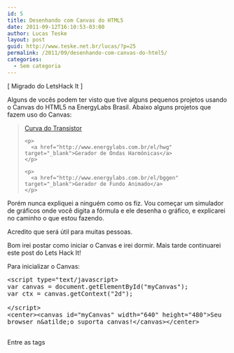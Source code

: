 ```yaml
---
id: 5
title: Desenhando com Canvas do HTML5
date: 2011-09-12T16:10:53-03:00
author: Lucas Teske
layout: post
guid: http://www.teske.net.br/lucas/?p=25
permalink: /2011/09/desenhando-com-canvas-do-html5/
categories:
  - Sem categoria
---
```

[ Migrado do LetsHack It ]

<div class="regular_post_body">
  <p>
    Alguns de vocês podem ter visto que tive alguns pequenos projetos usando o Canvas do HTML5 na EnergyLabs Brasil. Abaixo alguns projetos que fazem uso do Canvas:
  </p>
  
  <blockquote>
    <p>
      <a href="http://www.energylabs.com.br/el/tcalc" target="_blank">Curva do Transístor</a>
    </p>
    
    <p>
      <a href="http://www.energylabs.com.br/el/hwg" target="_blank">Gerador de Ondas Harmônicas</a>
    </p>
    
    <p>
      <a href="http://www.energylabs.com.br/el/bggen" target="_blank">Gerador de Fundo Animado</a>
    </p>
  </blockquote>
  
  <p>
    Porém nunca expliquei a ninguém como os fiz. Vou começar um simulador de gráficos onde você digita a fórmula e ele desenha o gráfico, e explicarei no caminho o que estou fazendo.
  </p>
  
  <p>
    Acredito que será útil para muitas pessoas.
  </p>
</div>

<!--more-->

Bom irei postar como iniciar o Canvas e irei dormir. Mais tarde continuarei este post do Lets Hack It!

Para inicializar o Canvas:

<pre class="brush: xml; title: ; notranslate" title="">&lt;script type="text/javascript&gt;
var canvas = document.getElementById("myCanvas");
var ctx = canvas.getContext("2d");

&lt;/script&gt;
&lt;center&gt;&lt;canvas id="myCanvas" width="640" height="480"&gt;Seu
browser n&amp;atilde;o suporta canvas!&lt;/canvas&gt;&lt;/center&gt;

</pre>

Entre as tags **<script>** iremos colocar o código em JavaScript para manipular o canvas. A tag **<canvas>** define onde será desenhado, o _width e height_ definem o tamanho do canvas. O conteúdo entre as tags define o texto que será mostrado caso o Browser não suporte Canvas.

É isso ai, mais tarde explico mais de como desenhar. Irei dormir agora! Boa madrugada a todos 😀  
&#8212;&#8212;&#8212;&#8212;&#8212;&#8212;&#8212;&#8212;&#8212;&#8212;&#8212;&#8212;&#8212;&#8212;&#8212;&#8212;&#8212;&#8212;&#8212;&#8212;&#8212;&#8212;&#8212;&#8212;&#8212;&#8212;-

Não consegui fazer nada hoje praticamente. Acordei tarde e tive de sair correndo por que ainda tinha que deixar algo nos correios.

De qualquer maneira começarei agora a escrever, talvez não termine hoje, mas irei adiantar o máximo possível.

Vamos lá, cometi um erro no post anterior, as  vars precisam ser declaradas dentro da função **draw()** por um motivo simples, o _browser_ interpreta linha a linha o código javascript, e o javascript está antes da declaração da tag canvas. executaremos a função draw no método **onLoad** da tag **body**. Assim quando ele carregar tudo, executará o Draw e tudo funcionará perfeitamente.

Vamos lá, começar a desenhar, pintando o fundo de preto.

Dentro da tag script, colocaremos o seguinte:

<pre class="brush: jscript; title: ; notranslate" title="">var width = 640;
var height = 480;

function draw() {
	var canvas = document.getElementById("canvas");
	var ctx = canvas.getContext("2d");
	ctx.fillStyle = '#000000';
	ctx.fillRect(0,0,width,height);
}
</pre>

Definimos duas variáveis **width** e **height** para definirmos a largura e altura. Note que alterar esses valores não altera o tamanho do canvas, e sim a área onde nosso script desenhará. Se você for fazer uma tela de desenho diferente, não se esqueça de alterar a tag canvas também!

Isso deve resultar nisso:

![image](https://media.tumblr.com/tumblr_lrfzn3tJnp1qh7srd.png) 

A função **fillStyle** define a cor do preenchimento como diz o próprio nome. Ela segue o mesmo padrão do HTML sendo cada cor composta de um _byte_ em hexa ( **00** a **FF** ) no padrão **RRGGBB** ( R = Vermelho, G = Verde, B = Azul ).

Já a função **fillRect** faz o preenchimento de um retângulo, seu uso é:

**fillRect(StartX,StartY,EndX,EndY);**

Onde:

> <div>
>   <p>
>     StartX, StartY -> São as coordenadas do ponto superior esquerdo.
>   </p>
>   
>   <p>
>     EndX, EndY -> São as coordenadas do ponto inferior direito.
>   </p>
> </div>

Simples não?

&#8212;&#8212;&#8212;&#8212;&#8212;&#8212;&#8212;&#8212;&#8212;&#8212;&#8212;&#8212;&#8212;&#8212;&#8212;&#8212;&#8212;&#8212;&#8212;&#8212;&#8212;&#8212;&#8212;&#8212;&#8212;&#8212;-

Vamos começar a desenhar as linhas e colunas então. Para isso criaremos uma &#8220;caneta&#8221; para desenhar no canvas.

Usaremos basicamente 5 comandos do canvas:

> <div>
>   <p>
>     beginPath() => Inicia a operação &#8220;caneta&#8221; do canvas
>   </p>
>   
>   <p>
>     moveTo(x,y) => Move a caneta para coordenada x,y
>   </p>
>   
>   <p>
>     lineTo(x,y) => Marca o desenho da posição atual da caneta até x,y
>   </p>
>   
>   <p>
>     stroke() => Efetua o desenho marcado
>   </p>
>   
>   <p>
>     closePath() => Finaliza a operação &#8220;caneta&#8221; do canvas
>   </p>
> </div>

Então vamos lá!

Mudaremos o tamanho do Canvas para 640&#215;640 para termos uma área de desenho quadrada. Altere o **width** e **height** tanto no javascript quanto na tag canvas para este tamanho. Também alteraremos a cor usada anteriormente para preenchimento do fundo, para algo ligeiramente diferente do preto, no meu caso usei o #333333

Faremos tudo a uma relação para que haja uma linha e uma coluna cruzando exatamente no centro da tela. Tendo uma tela de desenho 640&#215;640, a sua coluna central começará em **(0,width/2)** e terminará em **(height,width/2)**. Já sua linha central começará em **(height/2,0)** e terminará em **(height/2,width)**. Vamos fazer tudo baseado nessa informação.

Montaremos então 5 colunas e 5 linhas, isso da uma distância de **128px** entre elas. Vamos lá:

Antes de mais nada começaremos então a operação &#8220;caneta&#8221;:

<pre class="brush: jscript; title: ; notranslate" title="">ctx.beginPath();
	ctx.lineWidth = 2;
	ctx.strokeStyle = '#EEEEEE';
</pre>

Iniciada a operação caneta, podemos começar a projetar as colunas:

<pre class="brush: jscript; title: ; notranslate" title="">var i;
	for(i=-2;i&lt;=2;i++) {
		ctx.moveTo(width/2-128*i,0);
		ctx.lineTo(width/2-128*i,height);
	}
</pre>

Vejam que eu usei uma fórmula na coordenada, onde a posição X da coluna será a largura dividida por 2 (centro) menos 128px vezes o numero da coluna. Começando por -2 (2 colunas antes da central) teremos a primeira coluna em X = largura/2 &#8211; 256.

Faremos agora as linhas, de maneira semelhante:

<pre class="brush: jscript; title: ; notranslate" title="">for(i=-2;i&lt;=2;i++) {
		ctx.moveTo(0,height/2-128*i);
		ctx.lineTo(width,height/2-128*i);
	}</pre>

Após isso, podemos mandar desenhar e encerrar a operação caneta.

<pre class="brush: jscript; title: ; notranslate" title="">ctx.stroke(); //Desenhar
	ctx.closePath();
</pre>

Isso nos resultará em algo desse jeito:

![image](https://media.tumblr.com/tumblr_lrg1nffed61qh7srd.png)  
&#8212;&#8212;&#8212;&#8212;&#8212;&#8212;&#8212;&#8212;&#8212;&#8212;&#8212;&#8212;&#8212;&#8212;&#8212;&#8212;&#8212;&#8212;&#8212;&#8212;&#8212;&#8212;&#8212;&#8212;&#8212;&#8212;

Bom vamos desenhar algo agora então no gráfico. Uma função senoidal amarela.

Uma função senoidal é definida por **y = seno(x)**. Para fazermos este desenho, teremos que fazer um método chamado **varredura**. Como funciona? Simples!

Na escola quando vamos desenhar o gráfico de uma função, não pegamos vários valores de X, calculamos o Y e colocamos no plano cartesiano? Faremos algo bem semelhante aqui.

Considere que o X é número de pixels na horizontal e o Y é o número de pixels na vertical. Bem, na vertical ficará meio pequeno então faremos um controle de **amplitude** (&#8220;altura&#8221; da função). Cada 1 de Y valerá 10px&#8230;

Vamos começar então!

Usaremos a função **translate** para alterar o ponto de origem para o centro da tela **(width/2,height/2)**. Outro detalhe é que precisamos de uma interpolação para desenhar a onda bem. Faremos o seguinte então, temos metade da janela disponível para desenho da onda, isso da width/2 para o X. Faremos uma interpolação de 100 vezes para calcular os valores de seno.

<pre class="brush: jscript; title: ; notranslate" title="">ctx.translate(width/2,height/2);
	ctx.beginPath();
	ctx.strokeStyle = '#EEEE00';
</pre>

<pre class="brush: jscript; title: ; notranslate" title="">ctx.moveTo(0,0);
	var x=0;;
	var amplitude = 0;
	while(x &lt; width*50) {
		amplitude = Math.round(Math.sin(x/100)*100);
		ctx.lineTo(x/5,amplitude);
		x++;
	}
	ctx.stroke();
	ctx.closePath();</pre>

Começamos traduzindo o X e Y para width/2 e height/2 respectivamente, logo o 0,0 será o centro da tela (cruzamento da linha e coluna centrais).

Movemos a caneta para 0,0 e fizemos um laço iterativo que roda até o **x** ser igual a cinquenta vezes a largura da tela _[lembra que falei da interpolação? Considerando que onde desenhamos é largura/2, largura*50 é uma interpolação de 100 vezes]._ A variável **amplitude** é usada para armazenar o valor do **Y**, onde usamos o **Math.sin(x/100)** _[Lembra da interpolação? Aqui temos que usar o x no tamanho real da tela!]_ e multiplicamos por 100 _[lembra que falei que cada Y valeria 100px?]_ após isso arredondamos com o **Math.round**, afinal não existe pixel em números fracionários. Feito isso teremos um resultado assim:

![image](https://media.tumblr.com/tumblr_lrg4h1lupp1qh7srd.png) 

Viram como é &#8220;fácil&#8221;?

Podemos fazer umas alterações também!

<pre class="brush: jscript; title: ; notranslate" title="">ctx.translate(0,height/2);
	ctx.beginPath();
	ctx.strokeStyle = '#EEEE00';

	ctx.moveTo(0,0);
	var x=0;
	var amplitude = 0;
	while(x &lt; (width/2)*100) {
		amplitude = Math.round(Math.sin(x/100)*300);
		ctx.lineTo(x/2,amplitude);
		x++;
	}
</pre>

Isso irá gerar um resultado assim:

![image](https://media.tumblr.com/tumblr_lrg4r0YSaj1qh7srd.png) 

Para clarificar um pouco as mudanças que fiz, aqui está um código que ficará mais fácil de entender o que cada coisa faz:

<pre class="brush: jscript; title: ; notranslate" title="">var PosX = 0;
	var PosY = height/2;
	var Interpolacao = 100;
	var AmplitudeM = 300;
	var Periodo = 2;

	ctx.translate(PosX,PosY);
	ctx.beginPath();
	ctx.strokeStyle = '#EEEE00';

	ctx.moveTo(0,0);
	var x=0;
	var amplitude = 0;
	while(x &lt; (width/2)*Interpolacao) {
		amplitude = Math.round(Math.sin(x/Interpolacao)*AmplitudeM);
		ctx.lineTo(x/Periodo,amplitude);
		x++;
	}
	ctx.stroke();
	ctx.closePath();
</pre>

Defini variáveis antes para esclarecer a devida função de cada coisa:

> <div>
>   <p>
>     PosX => Posição X real do 0 no plano cartesiano
>   </p>
>   
>   <p>
>     PosY => Posição Y real do 0 no plano cartesiano
>   </p>
>   
>   <p>
>     Interpolacao => Numero de pontos para a interpolação
>   </p>
>   
>   <p>
>     AmplitudeM => Multiplicador de amplitude
>   </p>
>   
>   <p>
>     Periodo => Divisor do Período
>   </p>
> </div>

Faça uma alteração você mesmo nesses valores e veja a diferença!

Podemos fazer qualquer fórmula nisso, veja só o resultado de **y = seno(x)*sqrt(x)**

**![image](https://media.tumblr.com/tumblr_lrg568jhJp1qh7srd.png)**

Tente você também!

Código:

> <div>
>   <p>
>     <a href="http://codepad.org/xzXGlBkd">http://codepad.org/xzXGlBkd</a>
>   </p>
> </div>